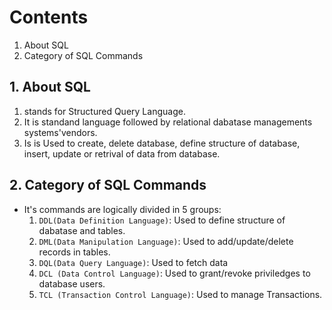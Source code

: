 # Contents 
1. About SQL 
2. Category of SQL Commands

## 1. About  SQL
1. stands for Structured Query Language.
2. It is standand language followed by relational dabatase managements systems'vendors.
3. Is is Used to create, delete database, define structure of database,  insert, update or retrival of data from database.

## 2. Category of SQL Commands 
- It's commands are logically divided in 5 groups:
	1. `DDL(Data Definition Language)`: Used to define structure of dabatase and tables.
	2. `DML(Data Manipulation Language)`: Used to add/update/delete records in tables.
	3. `DQL(Data Query Language)`: Used to fetch data
	4. `DCL (Data Control Language)`: Used to grant/revoke priviledges to database users.
	5. `TCL (Transaction Control Language)`: Used to manage Transactions.


